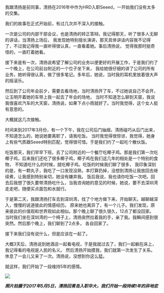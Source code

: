 
我跟清扬是前同事，清扬在2016年中作为HRD入职Seeed，一开始我们没有太多的交集。

我们的故事在正式开始前，有过几次并不深入的接触。

一次是公司的内部干部会议，也是清扬的转正答辩。我记得那天，听了很多人无聊的讲话，当清扬上场后，
我发现她特别擅长演讲，那天具体讲话内容我不记得了，不过我记得我一直听得很认真，一直看着她。事后清扬说，
觉得我那时挺奇怪的，一直盯着她看。 

接下来是有一次，清扬说希望了解公司的业务以便更好的开展工作，于是我们约了一个晚上，在公司前台附近的一个位子坐下来，
我给她很仔细的讲了公司的所有业务，她听得很认真，做了很多笔记。多年后，她说，当时我的耳机里放着很大声的摇滚乐。

然后到了公司年会前夕，需要去看场地，当时清扬开了车，不过她说自己不会开，让玉明开着她的车带上我一起去了年会的场地，
当时不知道怎么聊到天窗，我说我很喜欢汽车的大天窗，清扬说，如果下点小雨就好了。当时我觉得，这个女人挺有意思的。

大概就这几次接触。

时间来到2017年3月份，有一个下午，我在公司后门抽烟，清扬碰巧从后门出来，不知道怎么的，她说她要离职了，请我吃饭。
当时我觉得很惊讶，我觉得，她身上有些气质跟Seeed特别匹配，觉得很可惜。于是我们约了一起吃个散伙饭。

吃饭那天，我们早早下班，去了公司附近的一个餐厅吃椰子鸡。那是我们第一次吃椰子鸡，后来我们还吃了很多椰子鸡，椰子鸡在我们这几年的相处是一个特别的食物，
不知道吃什么的时候，就吃椰子鸡。吃饭的时候我们聊了很多，
我印象深刻的是，有一颗丸子，我吃了一口发现没熟，本打算扔掉，没想到清扬让我放回去继续煮，让我感到特别亲切，她没有嫌弃我。 
饭后我说，我也请你吃饭一次吧。回去后我想了很久要带清扬吃什么，当我咨询她的意见的时候，她说，要不去深圳湾走走吧，随便买点面包和水就行。

于是第二天，我跟清扬打车去到深圳湾，找了个地方做下来，开始聊天。越聊越深入，慢慢的说道彼此的情感经历。
原来她也离异了，有一个儿子。我们发现，原来彼此的价值观和世界观如此相似。那个晚上聊了很久很久，12点了都没回家。
当时我们坐在深圳湾的一个椅子上，清扬突然拉着我的手，亲了我。我瞬间感到很突然。然后那个晚上，我们聊到了2点多，
各自回家了。 

接下来我们没有说什么，但是应该在一起了。

大概3天后，清扬说到她酒店一起看电视，于是我就过去了，我们一起躺在床上，我记得看的电视是人民的名义。
然后清扬开始摸我，我们就第一次发生了关系。休息了一会儿又来了一次。清扬说，没想到你这么猛。 

就这样，我们开始了一段维持5年的感情。 

![](https://i.postimg.cc/Cxmsy6xN/start.jpg)

***照片拍摄于2017年5月5日，清扬回青岛入职华大，我们开始一段持续1年的异地恋***